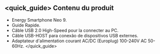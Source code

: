 ## <quick_guide> Contenu du produit

* Energy Smartphone Neo 9.
* Guide Rapide.
* Câble USB 2.0 High-Speed pour la connecter au PC.
* Câble USB-HOST para conexão de dispositivos USB externes.
* Adaptateur d'alimentation courant AC/DC (Europlug) 100-240V AC 50-60Hz.
</quick_guide>
